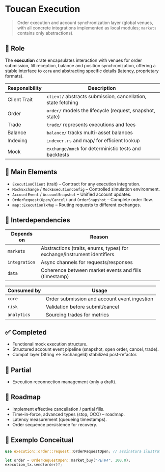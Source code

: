 # Toucan Execution

> Order execution and account synchronization layer (global venues, with all concrete integrations implemented as local modules; `markets` contains only abstractions).

## 🎯 Role
The **execution** crate encapsulates interaction with venues for order submission, fill reception, balance and position synchronization, offering a stable interface to `core` and abstracting specific details (latency, proprietary formats).

| Responsibility | Description                                                                 |
|----------------|-----------------------------------------------------------------------------|
| Client Trait   | `client/` abstracts submission, cancellation, state fetching                |
| Order          | `order/` models the lifecycle (request, snapshot, state)                    |
| Trade          | `trade/` represents executions and fees                                     |
| Balance        | `balance/` tracks multi-asset balances                                      |
| Indexing       | `indexer.rs` and map/ for efficient lookup                                  |
| Mock           | `exchange/mock` for deterministic tests and backtests                       |

## 🔑 Main Elements
- `ExecutionClient` (trait) – Contract for any execution integration.
- `MockExchange` / `MockExecutionConfig` – Controlled simulation environment.
- `AccountEvent` / `AccountSnapshot` – Unified account updates.
- `OrderRequest(Open/Cancel)` and `OrderSnapshot` – Complete order flow.
- `map::ExecutionTxMap` – Routing requests to different exchanges.

## 🔗 Interdependencies
| Depends on   | Reason                                                        |
|--------------|---------------------------------------------------------------|
| `markets`    | Abstractions (traits, enums, types) for exchange/instrument identifiers |
| `integration`| Async channels for requests/responses                         |
| `data`       | Coherence between market events and fills (timestamp)         |

| Consumed by  | Usage                                                         |
|--------------|---------------------------------------------------------------|
| `core`       | Order submission and account event ingestion                  |
| `risk`       | Validation before submit/cancel                               |
| `analytics`  | Sourcing trades for metrics                                   |

## ✅ Completed
- Functional mock execution structure.
- Structured account event pipeline (snapshot, open order, cancel, trade).
- Compat layer (String ↔ ExchangeId) stabilized post-refactor.


## 🧪 Partial

- Execution reconnection management (only a draft).


## 🚧 Roadmap
- Implement effective cancellation / partial fills.
- Time-in-force, advanced types (stop, OCO) – roadmap.
- Latency measurement (queueing timestamps).
- Order sequence persistence for recovery.




## 🏁 Exemplo Conceitual
```rust
use execution::order::request::OrderRequestOpen; // assinatura ilustrativa

let order = OrderRequestOpen::market_buy("PETR4", 100.0);
execution_tx.send(order)?;
```
